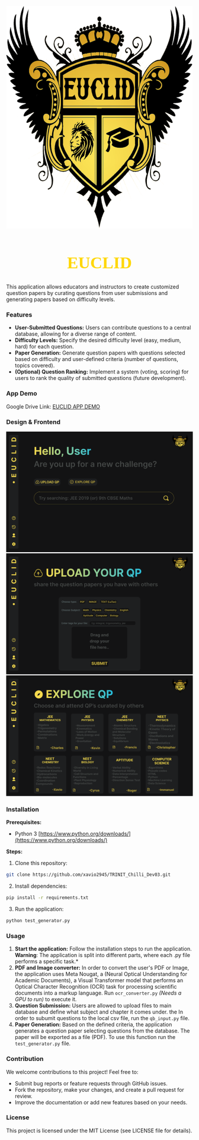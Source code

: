 <p align="center">
  <img width="650" height="600" src="design/euclid logo.png">
</p>

<h1 style="text-align: center;font-family:Times;font-size:45px;color:gold">EUCLID</h1>
This application allows educators and instructors to create customized question papers by curating questions from user submissions and generating papers based on difficulty levels. 

### Features

* **User-Submitted Questions:** Users can contribute questions to a central database, allowing for a diverse range of content.
* **Difficulty Levels:**  Specify the desired difficulty level (easy, medium, hard) for each question.
* **Paper Generation:** Generate question papers with questions selected based on difficulty and user-defined criteria (number of questions, topics covered).
* **(Optional) Question Ranking:** Implement a system (voting, scoring) for users to rank the quality of submitted questions (future development).

### App Demo
Google Drive Link: [EUCLID APP DEMO](https://tinyurl.com/euclid-app)

### Design & Frontend
![main page](<design/index page.png>)
![upload page](<design/upload page.png>)
![explore page](<design/explore page.png>)

### Installation

**Prerequisites:**

* Python 3 [https://www.python.org/downloads/](https://www.python.org/downloads/)

**Steps:**

1. Clone this repository:

```bash
git clone https://github.com/xavio2945/TRINIT_Chilli_Dev03.git
```

2. Install dependencies:

```bash
pip install -r requirements.txt
```

3. Run the application:

```bash
python test_generator.py
```

### Usage

1. **Start the application:** Follow the installation steps to run the application.
<br>**Warning**: The application is split into different parts, where each .py file performs a specific task.*
2. **PDF and Image converter:** In order to convert the user's PDF or Image, the application uses Meta Nougat, a  (Neural Optical Understanding for Academic Documents), a Visual Transformer model that performs an Optical Character Recognition (OCR) task for processing scientific documents into a markup language. Run `ocr_converter.py` *(Needs a GPU to run)* to execute it.
3. **Question Submission:** Users are allowed to upload files to main database and define what subject and chapter it comes under. the In order to subumit questions to the local csv file, run the `qb_input.py` file.
4. **Paper Generation:** Based on the defined criteria, the application generates a question paper selecting questions from the database. The paper will be exported as a file (PDF). To use this function run the `test_generator.py` file.


### Contribution

We welcome contributions to this project! Feel free to:

* Submit bug reports or feature requests through GitHub issues.
* Fork the repository, make your changes, and create a pull request for review.
* Improve the documentation or add new features based on your needs.

### License

This project is licensed under the MIT License (see LICENSE file for details).
